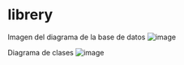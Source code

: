# librery
 Imagen del diagrama de la base de datos
![image](https://github.com/user-attachments/assets/40f0255f-7bd1-4b75-b8b3-7db7ca88a296)

Diagrama de clases
![image](https://github.com/user-attachments/assets/bb31f1ca-eb09-43ea-9f16-3ae82de296fc)
